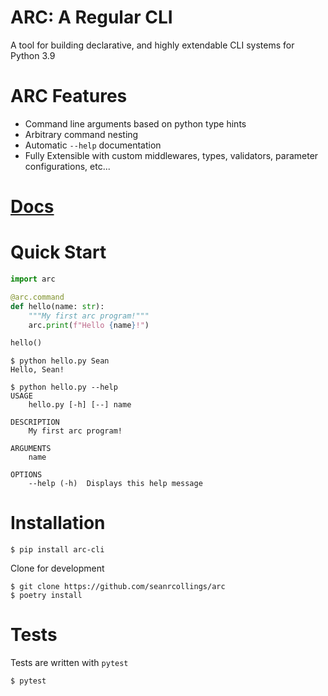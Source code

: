# ARC: A Regular CLI
A tool for building declarative, and highly extendable CLI systems for Python 3.9

# ARC Features
- Command line arguments based on python type hints
- Arbitrary command nesting
- Automatic `--help` documentation
- Fully Extensible with custom middlewares,  types, validators, parameter configurations, etc...

# [Docs](http://arc.seanrcollings.com)

# Quick Start

```py
import arc

@arc.command
def hello(name: str):
    """My first arc program!"""
    arc.print(f"Hello {name}!")

hello()
```

```
$ python hello.py Sean
Hello, Sean!
```

```
$ python hello.py --help
USAGE
    hello.py [-h] [--] name

DESCRIPTION
    My first arc program!

ARGUMENTS
    name

OPTIONS
    --help (-h)  Displays this help message
```

# Installation

```
$ pip install arc-cli
```

Clone for development
```
$ git clone https://github.com/seanrcollings/arc
$ poetry install
```

# Tests
Tests are written with `pytest`
```
$ pytest
```
